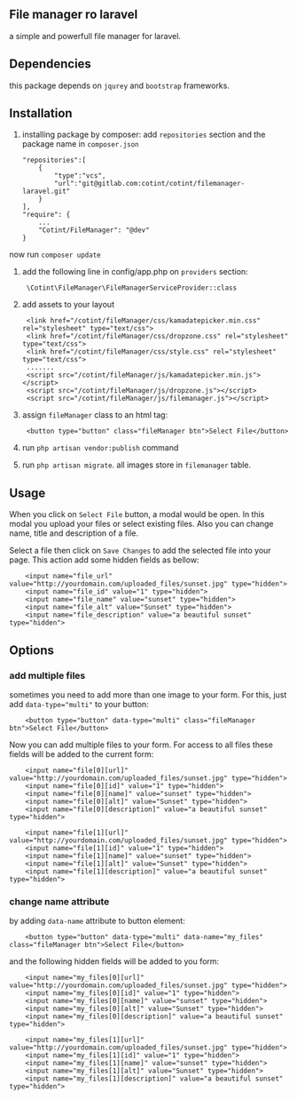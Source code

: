 ## File manager ro laravel

a simple and powerfull file manager for laravel. 

## Dependencies

this package depends on `jqurey` and `bootstrap` frameworks. 

## Installation

1. installing package by composer:
add `repositories` section and the package name in `composer.json` 

    ```
    "repositories":[
        {
            "type":"vcs",
            "url":"git@gitlab.com:cotint/cotint/filemanager-laravel.git"
        }
    ],
    "require": {
        ...
        "Cotint/FileManager": "@dev"
    }
    ```
    
now run `composer update`

1. add the following line in config/app.php on `providers` section:

        \Cotint\FileManager\FileManagerServiceProvider::class
        

2. add assets to your layout
        
        <link href="/cotint/fileManager/css/kamadatepicker.min.css" rel="stylesheet" type="text/css">
        <link href="/cotint/fileManager/css/dropzone.css" rel="stylesheet" type="text/css">
        <link href="/cotint/fileManager/css/style.css" rel="stylesheet" type="text/css">
        .......
        <script src="/cotint/fileManager/js/kamadatepicker.min.js"></script>
        <script src="/cotint/fileManager/js/dropzone.js"></script>
        <script src="/cotint/fileManager/js/filemanager.js"></script>
        
3. assign `fileManager` class to an html tag:
 
        <button type="button" class="fileManager btn">Select File</button>

4. run `php artisan vendor:publish` command

5. run `php artisan migrate`. all images store in `filemanager` table.

## Usage

When you click on `Select File` button, a modal would be open. In this modal you upload your files or select existing files. Also you can change name, title and description of 
a file. 

Select a file then click on `Save Changes` to add the selected file into your page. This action add some hidden fields as bellow:

        <input name="file_url" value="http://yourdomain.com/uploaded_files/sunset.jpg" type="hidden">
        <input name="file_id" value="1" type="hidden">
        <input name="file_name" value="sunset" type="hidden">
        <input name="file_alt" value="Sunset" type="hidden"> 
        <input name="file_description" value="a beautiful sunset" type="hidden">

## Options

### add multiple files

sometimes you need to add more than one image to your form. For this, just add `data-type="multi"` to your button:

        <button type="button" data-type="multi" class="fileManager btn">Select File</button>

Now you can add multiple files to your form. For access to all files these fields will be added to the current form:

        <input name="file[0][url]" value="http://yourdomain.com/uploaded_files/sunset.jpg" type="hidden">
        <input name="file[0][id]" value="1" type="hidden">
        <input name="file[0][name]" value="sunset" type="hidden">
        <input name="file[0][alt]" value="Sunset" type="hidden"> 
        <input name="file[0][description]" value="a beautiful sunset" type="hidden">
        
        <input name="file[1][url]" value="http://yourdomain.com/uploaded_files/sunset.jpg" type="hidden">
        <input name="file[1][id]" value="1" type="hidden">
        <input name="file[1][name]" value="sunset" type="hidden">
        <input name="file[1][alt]" value="Sunset" type="hidden"> 
        <input name="file[1][description]" value="a beautiful sunset" type="hidden">


### change name attribute

by adding `data-name` attribute to button element:

        <button type="button" data-type="multi" data-name="my_files" class="fileManager btn">Select File</button>
        
and the following hidden fields will be added to you form:

        <input name="my_files[0][url]" value="http://yourdomain.com/uploaded_files/sunset.jpg" type="hidden">
        <input name="my_files[0][id]" value="1" type="hidden">
        <input name="my_files[0][name]" value="sunset" type="hidden">
        <input name="my_files[0][alt]" value="Sunset" type="hidden"> 
        <input name="my_files[0][description]" value="a beautiful sunset" type="hidden">
        
        <input name="my_files[1][url]" value="http://yourdomain.com/uploaded_files/sunset.jpg" type="hidden">
        <input name="my_files[1][id]" value="1" type="hidden">
        <input name="my_files[1][name]" value="sunset" type="hidden">
        <input name="my_files[1][alt]" value="Sunset" type="hidden"> 
        <input name="my_files[1][description]" value="a beautiful sunset" type="hidden">
